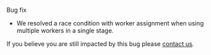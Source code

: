 Bug fix

* We resolved a race condition with worker assignment when using multiple workers in a single stage.

If you believe you are still impacted by this bug please [contact us](https://snap-ci.com/contact-us).

